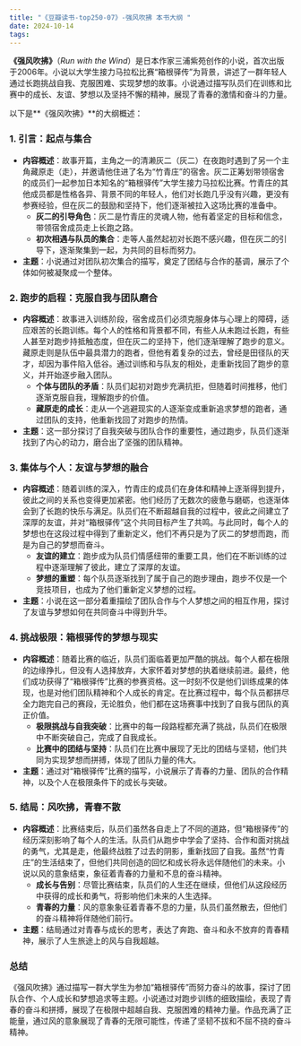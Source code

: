 ```yaml
---
title: "《豆瓣读书-top250-07》-强风吹拂 本书大纲 "
date: 2024-10-14
tags: 
---
```

**《强风吹拂》**（*Run with the Wind*）是日本作家三浦紫苑创作的小说，首次出版于2006年。小说以大学生接力马拉松比赛“箱根驿传”为背景，讲述了一群年轻人通过长跑挑战自我、克服困难、实现梦想的故事。小说通过描写队员们在训练和比赛中的成长、友谊、梦想以及坚持不懈的精神，展现了青春的激情和奋斗的力量。

以下是**《强风吹拂》**的大纲概述：

### 1. **引言：起点与集合**
- **内容概述**：故事开篇，主角之一的清濑灰二（灰二）在夜跑时遇到了另一个主角藏原走（走），并邀请他住进了名为“竹青庄”的宿舍。灰二正筹划带领宿舍的成员们一起参加日本知名的“箱根驿传”大学生接力马拉松比赛。竹青庄的其他成员都是性格各异、背景不同的年轻人，他们对长跑几乎没有兴趣，更没有参赛经验，但在灰二的鼓励和坚持下，他们逐渐被拉入这场比赛的准备中。
  - **灰二的引导角色**：灰二是竹青庄的灵魂人物，他有着坚定的目标和信念，带领宿舍成员走上长跑之路。
  - **初次相遇与队员的集合**：走等人虽然起初对长跑不感兴趣，但在灰二的引导下，逐渐聚集到一起，为共同的目标而努力。
- **主题**：小说通过对团队初次集合的描写，奠定了团结与合作的基调，展示了个体如何被凝聚成一个整体。

### 2. **跑步的启程：克服自我与团队磨合**
- **内容概述**：故事进入训练阶段，宿舍成员们必须克服身体与心理上的障碍，适应艰苦的长跑训练。每个人的性格和背景都不同，有些人从未跑过长跑，有些人甚至对跑步持抵触态度，但在灰二的坚持下，他们逐渐理解了跑步的意义。藏原走则是队伍中最具潜力的跑者，但他有着复杂的过去，曾经是田径队的天才，却因为事件陷入低谷。通过训练和与队友的相处，走重新找回了跑步的意义，并开始逐步融入团队。
  - **个体与团队的矛盾**：队员们起初对跑步充满抗拒，但随着时间推移，他们逐渐克服自我，理解跑步的价值。
  - **藏原走的成长**：走从一个逃避现实的人逐渐变成重新追求梦想的跑者，通过团队的支持，他重新找回了对跑步的热情。
- **主题**：这一部分探讨了自我突破与团队合作的重要性，通过跑步，队员们逐渐找到了内心的动力，磨合出了坚强的团队精神。

### 3. **集体与个人：友谊与梦想的融合**
- **内容概述**：随着训练的深入，竹青庄的成员们在身体和精神上逐渐得到提升，彼此之间的关系也变得更加紧密。他们经历了无数次的疲惫与磨砺，也逐渐体会到了长跑的快乐与满足。队员们在不断超越自我的过程中，彼此之间建立了深厚的友谊，并对“箱根驿传”这个共同目标产生了共鸣。与此同时，每个人的梦想也在这段过程中得到了重新定义，他们不再只是为了灰二的梦想而跑，而是为自己的梦想而奋斗。
  - **友谊的建立**：跑步成为队员们情感纽带的重要工具，他们在不断训练的过程中逐渐理解了彼此，建立了深厚的友谊。
  - **梦想的重塑**：每个队员逐渐找到了属于自己的跑步理由，跑步不仅是一个竞技项目，也成为了他们重新定义梦想的过程。
- **主题**：小说在这一部分着重描绘了团队合作与个人梦想之间的相互作用，探讨了友谊与梦想如何在共同奋斗中得到升华。

### 4. **挑战极限：箱根驿传的梦想与现实**
- **内容概述**：随着比赛的临近，队员们面临着更加严酷的挑战。每个人都在极限的边缘挣扎，但没有人选择放弃，大家怀着对梦想的执着继续前进。最终，他们成功获得了“箱根驿传”比赛的参赛资格。这一时刻不仅是他们训练成果的体现，也是对他们团队精神和个人成长的肯定。在比赛过程中，每个队员都拼尽全力跑完自己的赛段，无论胜负，他们都在这场赛事中找到了自我与团队的真正价值。
  - **极限挑战与自我突破**：比赛中的每一段路程都充满了挑战，队员们在极限中不断突破自己，完成了自我成长。
  - **比赛中的团结与坚持**：队员们在比赛中展现了无比的团结与坚韧，他们共同为实现梦想而拼搏，体现了团队力量的伟大。
- **主题**：通过对“箱根驿传”比赛的描写，小说展示了青春的力量、团队的合作精神，以及个人在极限条件下的成长与突破。

### 5. **结局：风吹拂，青春不散**
- **内容概述**：比赛结束后，队员们虽然各自走上了不同的道路，但“箱根驿传”的经历深刻影响了每个人的生活。队员们从跑步中学会了坚持、合作和面对挑战的勇气，尤其是走，他最终战胜了过去的阴影，重新找回了自我。虽然“竹青庄”的生活结束了，但他们共同创造的回忆和成长将永远伴随他们的未来。小说以风的意象结束，象征着青春的力量和不息的奋斗精神。
  - **成长与告别**：尽管比赛结束，队员们的人生还在继续，但他们从这段经历中获得的成长和勇气，将影响他们未来的人生选择。
  - **青春的力量**：风的意象象征着青春不息的力量，队员们虽然散去，但他们的奋斗精神将伴随他们前行。
- **主题**：结局通过对青春与成长的思考，表达了奔跑、奋斗和永不放弃的青春精神，展示了人生旅途上的风与自我超越。

### **总结**
《强风吹拂》通过描写一群大学生为参加“箱根驿传”而努力奋斗的故事，探讨了团队合作、个人成长和梦想追求等主题。小说通过对跑步训练的细致描绘，表现了青春的奋斗和拼搏，展现了在极限中超越自我、克服困难的精神力量。作品充满了正能量，通过风的意象展现了青春的无限可能性，传递了坚韧不拔和不屈不挠的奋斗精神。
